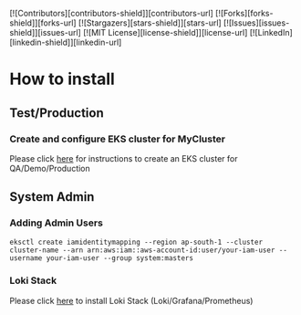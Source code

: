 <a id="readme-top"></a>
<!--
*** Thanks for checking out the Best-README-Template. If you have a suggestion
*** that would make this better, please fork the repo and create a pull request
*** or simply open an issue with the tag "enhancement".
*** Don't forget to give the project a star!
*** Thanks again! Now go create something AMAZING! :D
-->



<!-- PROJECT SHIELDS -->
<!--
*** I'm using markdown "reference style" links for readability.
*** Reference links are enclosed in brackets [ ] instead of parentheses ( ).
*** See the bottom of this document for the declaration of the reference variables
*** for contributors-url, forks-url, etc. This is an optional, concise syntax you may use.
*** https://www.markdownguide.org/basic-syntax/#reference-style-links
-->
[![Contributors][contributors-shield]][contributors-url]
[![Forks][forks-shield]][forks-url]
[![Stargazers][stars-shield]][stars-url]
[![Issues][issues-shield]][issues-url]
[![MIT License][license-shield]][license-url]
[![LinkedIn][linkedin-shield]][linkedin-url]





# How to install
## Test/Production
### Create and configure EKS cluster for MyCluster
Please click [here](docs/production_eks.md) for instructions to create an EKS cluster for QA/Demo/Production

## System Admin

### Adding Admin Users
```
eksctl create iamidentitymapping --region ap-south-1 --cluster cluster-name --arn arn:aws:iam::aws-account-id:user/your-iam-user --username your-iam-user --group system:masters
```

### Loki Stack
Please click [here](docs/loki.md) to install Loki Stack (Loki/Grafana/Prometheus)
